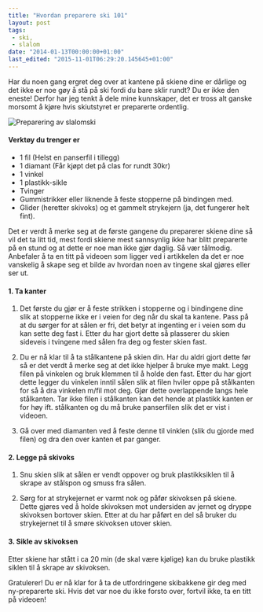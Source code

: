 ```yaml
---
title: "Hvordan preparere ski 101"
layout: post
tags: 
 - ski,
 - slalom
date: "2014-01-13T00:00:00+01:00"
last_edited: "2015-11-01T06:29:20.145645+01:00"
---
```

Har du noen gang ergret deg over at kantene på skiene dine er dårlige og det ikke er noe gøy å stå på ski fordi du bare sklir rundt? Du er ikke den eneste! Derfor har jeg tenkt å dele mine kunnskaper, det er tross alt ganske morsomt å kjøre hvis skiutstyret er preparerte ordentlig.

![Preparering av slalomski](https://online.ntnu.no/media/images/responsive/cdcbe3d2-730c-4b96-9219-3aa089c13669.jpeg)

#### Verktøy du trenger er

* 1 fil (Helst en panserfil i tillegg)
* 1 diamant (Får kjøpt det på clas for rundt 30kr)
* 1 vinkel
* 1 plastikk-sikle
* Tvinger
* Gummistrikker eller liknende å feste stopperne på bindingen med.
* Glider (heretter skivoks) og et gammelt strykejern (ja, det fungerer helt fint).

Det er verdt å merke seg at de første gangene du preparerer skiene dine så vil det ta litt tid, mest fordi skiene mest sannsynlig ikke har blitt preparerte på en stund og at dette er noe man ikke gjør daglig. Så vær tålmodig. Anbefaler å ta en titt på videoen som ligger ved i artikkelen da det er noe vanskelig å skape seg et bilde av hvordan noen av tingene skal gjøres eller ser ut.

#### 1. Ta kanter

1. Det første du gjør er å feste strikken i stopperne og i bindingene dine slik at stopperne ikke er i veien for deg når du skal ta kantene. Pass på at du sørger for at sålen er fri, det betyr at ingenting er i veien som du kan sette deg fast i. Etter du har gjort dette så plasserer du skien sideveis i tvingene med sålen fra deg og fester skien fast.

2. Du er nå klar til å ta stålkantene på skien din. Har du aldri gjort dette før så er det verdt å merke seg at det ikke hjelper å bruke mye makt. Legg filen på vinkelen og bruk klemmen til å holde den fast. Etter du har gjort dette legger du vinkelen inntil sålen slik at filen hviler oppe på stålkanten for så å dra vinkelen m/fil mot deg. Gjør dette overlappende langs hele stålkanten. Tar ikke filen i stålkanten kan det hende at plastikk kanten er for høy ift. stålkanten og du må bruke panserfilen slik det er vist i videoen.

3. Gå over med diamanten ved å feste denne til vinklen (slik du gjorde med filen) og dra den over kanten et par ganger.

#### 2. Legge på skivoks

1. Snu skien slik at sålen er vendt oppover og bruk plastikksiklen til å skrape av stålspon og smuss fra sålen.

2. Sørg for at strykejernet er varmt nok og påfør skivoksen på skiene. Dette gjøres ved å holde skivoksen mot undersiden av jernet og dryppe skivoksen bortover skien. Etter at du har påført en del så bruker du strykejernet til å smøre skivoksen utover skien.

#### 3. Sikle av skivoksen

Etter skiene har stått i ca 20 min (de skal være kjølige) kan du bruke plastikk siklen til å skrape av skivoksen.

Gratulerer! Du er nå klar for å ta de utfordringene skibakkene gir deg med ny-preparerte ski. Hvis det var noe du ikke forsto over, fortvil ikke, ta en titt på videoen!
